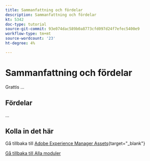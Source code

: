 ```yaml
---
title: Sammanfattning och fördelar
description: Sammanfattning och fördelar
kt: 5342
doc-type: tutorial
source-git-commit: 93e074dac589b0a8773cfd097d24f7efec5400e9
workflow-type: tm+mt
source-wordcount: '23'
ht-degree: 4%

---
```


# Sammanfattning och fördelar

Grattis ...

## Fördelar

...

## Kolla in det här

Gå tillbaka till [Adobe Experience Manager Assets](./aemassets.md){target="_blank"}

[Gå tillbaka till Alla moduler](../../../overview.md)
